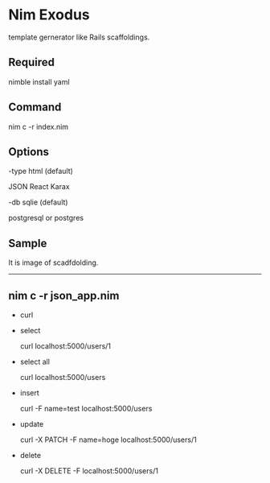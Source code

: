 # Nim Exodus

template gernerator like Rails scaffoldings.

## Required

nimble install yaml

## Command

nim c -r index.nim

## Options

-type html (default)

JSON
React
Karax

-db sqlie (default)

postgresql or postgres

## Sample

It is image of scadfdolding.

---
nim c -r json_app.nim
---

* curl

- select

    curl localhost:5000/users/1

- select all

    curl localhost:5000/users

- insert

    curl -F name=test localhost:5000/users

- update

    curl -X PATCH -F name=hoge localhost:5000/users/1

- delete

    curl -X DELETE -F localhost:5000/users/1

